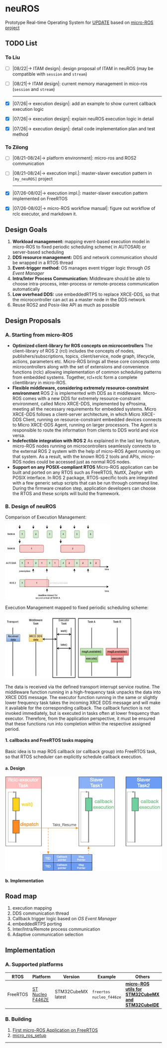 # neuROS
Prototype Real-time Operating System for [UPDATE]() based on [micro-ROS project](https://micro.ros.org/)

## TODO List

### To Liu
- [ ] |08/22|-> ITAM design|: design proposal of ITAM in neuROS (may be compatible with `session` and `stream`)

- [ ] |08/21|-> ITAM design|: current memory management in mico-ros (`session` and `stream`)

  ---

- [x] |07/26|-> execution design|: add an example to show current callback execution logic

- [x] |07/26|-> execution design|: explain neuROS execution logic in detail

- [x] |07/26|-> execution design|: detail code implementation plan and test method

### To Zilong

- [ ] |08/21-08/24|-> platform environment|: micro-ros and ROS2 communication

- [ ] |08/21-08/24|-> execution impl.|: master-slaver execution pattern in `[my_neuROS]` project

  ---

- [x] |07/26-08/02|-> execution impl.|: master-slaver execution pattern implemented on FreeRTOS

- [x] |07/26-08/02|-> micro-ROS workflow manual|: figure out workflow of rclc executor, and markdown it.

## Design Goals
1. **Workload management:** mapping event-based execution model in micro-ROS to fixed periodic scheduling scheme( in AUTOSAR) or server-based scheduling
1. **DDS resource management:** DDS and network communication should be wrapped in a RTOS thread
1. **Event-trigger method:** OS manages event trigger logic through *OS Event Manager*
1. **Intra/Inter Process Communication:** Middleware should be able to choose intra-process, inter-process or remote-process communication automatically
1. **Low overhead DDS:** use embeddedRTPS to replace XRCE-DDS, so that the microcontroller can act as a master node in the DDS network
1. Reuse ROS2 and Posix-like API as much as possible

## Design Proposals
### A. Starting from micro-ROS
- **Optimized client-library for ROS concepts on microcontrollers** The client-library of ROS 2 (rcl) includes the concepts of nodes, publishers/subscriptions, topics, client/service, node graph, lifecycle, actions, parameters etc. Micro-ROS brings all these core concepts onto microcontrollers along with the set of extensions and convenience functions (rclc) allowing implementation of common scheduling patterns from embedded systems. Together, rcl+rclc form a complete clientlibrary in micro-ROS.
- **Flexible middleware, considering extremely resource-constraint environment** ROS 2 is implemented with DDS as it middleware. Micro-ROS comes with a new DDS for extremely resource-constraint environment, called Micro XRCE-DDS, implemented by eProsima, meeting all the necessary requirements for embedded systems. Micro XRCE-DDS follows a client-server architecture, in which Micro XRCE-DDS Client, running on resource-constraint embedded devices connects to Micro XRCE-DDS Agent, running on larger processors. The Agent is responsible to route the information from clients to DDS world and vice versa.
- **Indefectible integration with ROS 2** As explained in the last key feature, micro-ROS nodes running on microcontrollers seamlessly connects to the external ROS 2 system with the help of micro-ROS Agent running on that system. As a result, with the known ROS 2 tools and APIs, micro-ROS nodes could be accessed just as normal ROS nodes.
- **Support on any POSIX-compliant RTOS** Micro-ROS application can be built and ported on any RTOS such as FreeRTOS, NuttX, Zephyr with POSIX interface. In ROS 2 package, RTOS-specific tools are integrated with a few generic setup scripts that can be run through command line. During the firmware creation step, application developers can choose the RTOS and these scripts will build the framework.

### B. Design of neuROS

Comparison of Execution Management:

<img src="./Image/backg_execution.jpg" alt="backg_execution" style="zoom:33%;" />

Execution Management mapped to fixed periodic scheduling scheme:

<img src="./Image/design_execution.jpg" alt="design_execution" style="zoom:40%;" />

The data is received via the defined transport interrupt service routine. The middleware function running in a high-frequency task unpacks the data into XRCE DDS message. The executor function running in the same or slightly lower frequency task takes the incoming XRCE DDS message and will make it available for the corresponding callback. The callback function is not invoked immediately, but is executed in tasks often at lower frequency than executor. Therefore, from the application perspective, it must be ensured that these functions run into completion within the respective assigned period.

#### 1. callbacks and FreeRTOS tasks mapping
Basic idea is to map ROS callback (or callback group) into FreeRTOS task, so that RTOS scheduler can explicitly schedule callback execution.

#### a. Design
<img src="./Image/design_execution1.jpg" alt="design_execution1" style="zoom:85%;" />

#### b. Implementation


## Road map

1. execution mapping
2. DDS communication thread
3. Callback trigger logic based on *OS Event Manager*
4. embeddedRTPS porting
5. Inter/Intra/Remote process communication
6. Adaptive communication selection

## Implementation
### A. Supported platforms

| RTOS     | Platform                                                     | Version            | Example                  | Others                                                       |
| -------- | ------------------------------------------------------------ | ------------------ | ------------------------ | ------------------------------------------------------------ |
| FreeRTOS | [ST Nucleo F446ZE](https://www.st.com/en/evaluation-tools/nucleo-f446ze.html) | STM32CubeMX latest | `freertos nucleo_f446ze` | **[micro-ROS utils for STM32CubeMX and STM32CubeIDE](https://github.com/micro-ROS/micro_ros_stm32cubemx_utils)** |


### B. Building

1. [First micro-ROS Application on FreeRTOS](https://micro.ros.org/docs/tutorials/core/first_application_rtos/freertos/)
2. [micro_ros_setup](https://github.com/micro-ROS/micro_ros_setup)

---